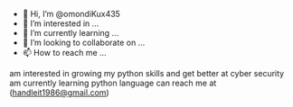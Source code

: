 - 👋 Hi, I’m @omondiKux435
- 👀 I’m interested in ...
- 🌱 I’m currently learning ...
- 💞️ I’m looking to collaborate on ...
- 📫 How to reach me ...

<!---
omondiKux435/omondiKux435 is a ✨ special ✨ repository because its `README.md` (this file) appears on your GitHub profile.
You can click the Preview link to take a look at your changes.
--->
am interested in growing my python skills and get better at cyber security
am currently learning python language
can reach me at (handleit1986@gmail.com)
